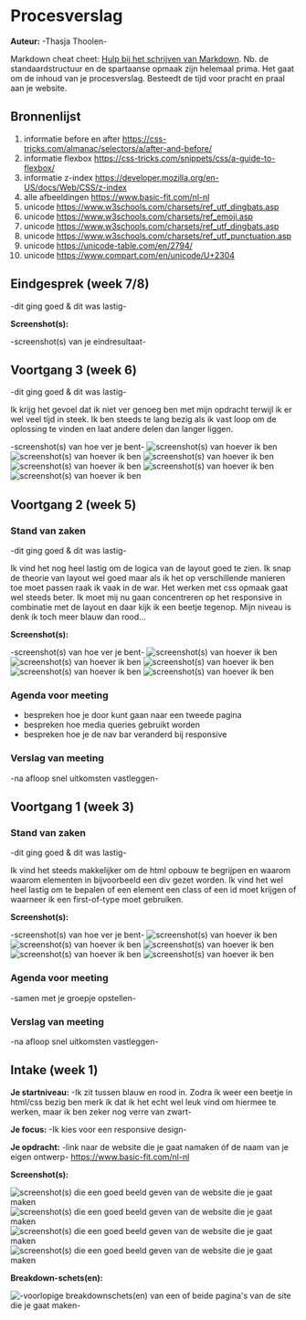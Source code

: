 # Procesverslag
**Auteur:** -Thasja Thoolen-

Markdown cheat cheet: [Hulp bij het schrijven van Markdown](https://github.com/adam-p/markdown-here/wiki/Markdown-Cheatsheet). Nb. de standaardstructuur en de spartaanse opmaak zijn helemaal prima. Het gaat om de inhoud van je procesverslag. Besteedt de tijd voor pracht en praal aan je website.



## Bronnenlijst
1. informatie before en after https://css-tricks.com/almanac/selectors/a/after-and-before/
2. informatie flexbox https://css-tricks.com/snippets/css/a-guide-to-flexbox/
3. informatie z-index https://developer.mozilla.org/en-US/docs/Web/CSS/z-index
4. alle afbeeldingen https://www.basic-fit.com/nl-nl
5. unicode https://www.w3schools.com/charsets/ref_utf_dingbats.asp
6. unicode https://www.w3schools.com/charsets/ref_emoji.asp
7. unicode https://www.w3schools.com/charsets/ref_utf_dingbats.asp
8. unicode https://www.w3schools.com/charsets/ref_utf_punctuation.asp
9. unicode https://unicode-table.com/en/2794/
10. unicode https://www.compart.com/en/unicode/U+2304



## Eindgesprek (week 7/8)

-dit ging goed & dit was lastig-

**Screenshot(s):**

-screenshot(s) van je eindresultaat-



## Voortgang 3 (week 6)

-dit ging goed & dit was lastig-

Ik krijg het gevoel dat ik niet ver genoeg ben met mijn opdracht terwijl ik er wel veel tijd in steek. Ik ben steeds te lang bezig als ik vast loop om de oplossing te vinden en laat andere delen dan langer liggen. 

-screenshot(s) van hoe ver je bent-
![screenshot(s) van hoever ik ben](images/derdevoortgang1.png)
![screenshot(s) van hoever ik ben](images/derdevoortgang2.png)
![screenshot(s) van hoever ik ben](images/derdevoortgang3.png)
![screenshot(s) van hoever ik ben](images/derdevoortgang4.png)
![screenshot(s) van hoever ik ben](images/derdevoortgang5.png)
![screenshot(s) van hoever ik ben](images/derdevoortgang6.png)

## Voortgang 2 (week 5)

### Stand van zaken

-dit ging goed & dit was lastig-

Ik vind het nog heel lastig om de logica van de layout goed te zien. Ik snap de theorie van layout wel goed maar als ik het op verschillende manieren toe moet passen raak ik vaak in de war. Het werken met css opmaak gaat wel steeds beter. Ik moet mij nu gaan concentreren op het responsive in combinatie met de layout en daar kijk ik een beetje tegenop. Mijn niveau is denk ik toch meer blauw dan rood...

**Screenshot(s):**

-screenshot(s) van hoe ver je bent-
![screenshot(s) van hoever ik ben](images/tweedevoortgang1.png)
![screenshot(s) van hoever ik ben](images/tweedevoortgang2.png)
![screenshot(s) van hoever ik ben](images/tweedevoortgang3.png)
![screenshot(s) van hoever ik ben](images/tweedevoortgang4.png)
![screenshot(s) van hoever ik ben](images/tweedevoortgang5.png)

### Agenda voor meeting

- bespreken hoe je door kunt gaan naar een tweede pagina
- bespreken hoe media queries gebruikt worden
- bespreken hoe je de nav bar veranderd bij responsive 

### Verslag van meeting

-na afloop snel uitkomsten vastleggen-


## Voortgang 1 (week 3)

### Stand van zaken

-dit ging goed & dit was lastig-

Ik vind het steeds makkelijker om de html opbouw te begrijpen en waarom waarom elementen in bijvoorbeeld een div gezet worden. Ik vind het wel heel lastig om te bepalen of een element een class of een id moet krijgen of waarneer ik een first-of-type moet gebruiken.

**Screenshot(s):**

-screenshot(s) van hoe ver je bent-
![screenshot(s) van hoever ik ben](images/voortgang1.png)
![screenshot(s) van hoever ik ben](images/voortgang2.png)
![screenshot(s) van hoever ik ben](images/voortgang3.png)
![screenshot(s) van hoever ik ben](images/voortgang4.png)
![screenshot(s) van hoever ik ben](images/voortgang5.png)

### Agenda voor meeting

-samen met je groepje opstellen-

### Verslag van meeting

-na afloop snel uitkomsten vastleggen-



## Intake (week 1)

**Je startniveau:** -Ik zit tussen blauw en rood in. Zodra ik weer een beetje in html/css bezig ben merk ik dat ik het echt wel leuk vind om hiermee te werken, maar ik ben zeker nog verre van zwart-

**Je focus:** -Ik kies voor een responsive design-

**Je opdracht:** -link naar de website die je gaat namaken óf de naam van je eigen ontwerp-
https://www.basic-fit.com/nl-nl

**Screenshot(s):**

![screenshot(s) die een goed beeld geven van de website die je gaat maken](images/basicfit.screenshot1.png)
![screenshot(s) die een goed beeld geven van de website die je gaat maken](images/basicfit.screenshot2.png)
![screenshot(s) die een goed beeld geven van de website die je gaat maken](images/basicfit.screenshot1m.png)
![screenshot(s) die een goed beeld geven van de website die je gaat maken](images/basicfit.screenshot2m.png)

**Breakdown-schets(en):**

![-voorlopige breakdownschets(en) van een of beide pagina's van de site die je gaat maken-](images/breakdownschets2.png)
